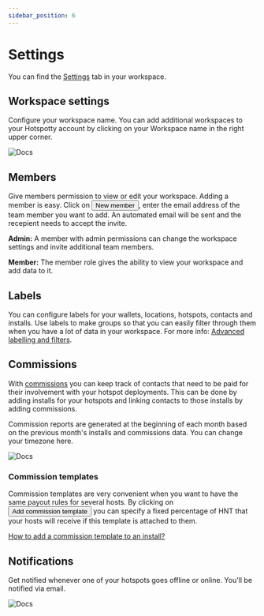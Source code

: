 ```yaml
---
sidebar_position: 6
---
```


# Settings

You can find the [Settings](https://app.hotspotty.net/workspace/settings) tab in your workspace.

## Workspace settings

Configure your workspace name. You can add additional workspaces to your Hotspotty account by clicking on your Workspace name in the right upper corner.

![Docs](/img/workspace/settings.png)

## Members

Give members permission to view or edit your workspace. Adding a member is easy. Click on <button class="hotspotty-button">New member</button>, enter the email address of the team member you want to add. An automated email will be sent and the recepient needs to accept the invite.

**Admin:** A member with admin permissions can change the workspace settings and invite additional team members.

**Member:** The member role gives the ability to view your workspace and add data to it.

## Labels

You can configure labels for your wallets, locations, hotspots, contacts and installs. Use labels to make groups so that you can easily filter through them when you have a lot of data in your workspace. For more info: [Advanced labelling and filters](../monitoring-and-managing/labelling-and-filtering).

## Commissions

With [commissions](../payment-management/generate-commission-reports) you can keep track of contacts that need to be paid for their involvement with your hotspot deployments. This can be done by adding installs for your hotspots and linking contacts to those installs by adding commissions.

Commission reports are generated at the beginning of each month based on the previous month's installs and commissions data.
You can change your timezone here.

![Docs](/img/workspace/settings-2.png)

### Commission templates

Commission templates are very convenient when you want to have the same payout rules for several hosts. By clicking on <button class="hotspotty-button">Add commission template</button> you can specify a fixed percentage of HNT that your hosts will receive if this template is attached to them.

[How to add a commission template to an install?](../payment-management/generate-commission-reports#2-add-commission-to-install)

## Notifications

Get notified whenever one of your hotspots goes offline or online. You'll be notified via email.

![Docs](/img/workspace/workspace-notifications.png)